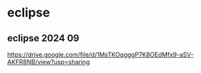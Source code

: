 # eclipse

## eclipse 2024 09
https://drive.google.com/file/d/1MsTKOqgggP7K8OEdMfx9-aSV-AKFR8NB/view?usp=sharing
